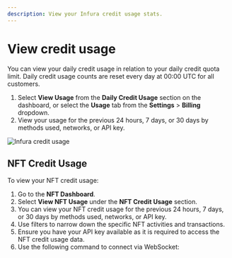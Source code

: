 ```yaml
---
description: View your Infura credit usage stats.
---
```


# View credit usage

You can view your daily credit usage in relation to your daily credit quota limit. Daily credit usage counts are reset every day at 00:00 UTC for all customers.

1. Select **View Usage** from the **Daily Credit Usage** section on the dashboard, or select the **Usage** tab from the **Settings** > **Billing** dropdown.
2. View your usage for the previous 24 hours, 7 days, or 30 days by methods used, networks, or API key.

<div class="left-align-container">
  <div class="img-large">
    <img src={require('../../images/credit-usage.png').default} alt="Infura credit usage" />
  </div>
</div>

## NFT Credit Usage

To view your NFT credit usage:

1. Go to the **NFT Dashboard**.
2. Select **View NFT Usage** under the **NFT Credit Usage** section.
3. You can view your NFT credit usage for the previous 24 hours, 7 days, or 30 days by methods used, networks, or API key.
4. Use filters to narrow down the specific NFT activities and transactions.
5. Ensure you have your API key available as it is required to access the NFT credit usage data.
6. Use the following command to connect via WebSocket:
